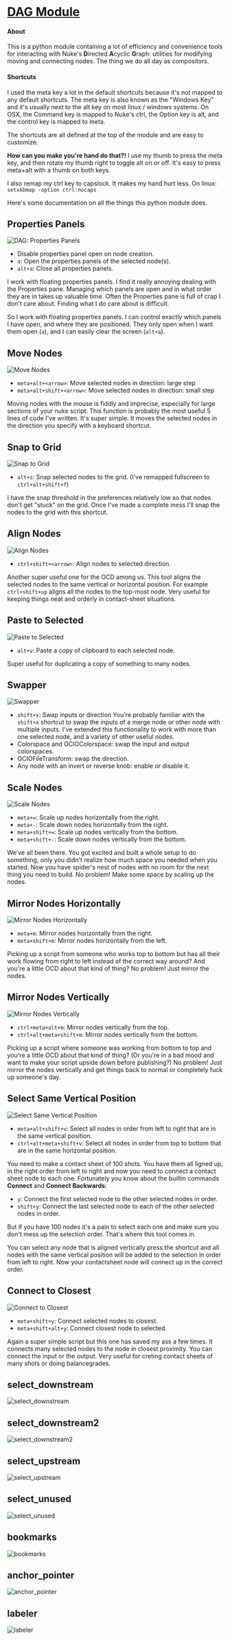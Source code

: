 # [DAG Module](/tools/python/nuketools/dag.py)
#### About
This is a python module containing a lot of efficiency and convenience tools for interacting with Nuke's **D**irected **A**cyclic **G**raph: utilities for modifying moving and connecting nodes. The thing we do all day as compositors.

#### Shortcuts
I used the meta key a lot in the default shortcuts because it's not mapped to any default shortcuts. The meta key is also known as the "Windows Key" and it's usually next to the alt key on most linux / windows systems. On OSX, the Command key is mapped to Nuke's ctrl, the Option key is alt, and the control key is mapped to meta. 

The shortcuts are all defined at the top of the module and are easy to customize.

**How can you make you're hand do that?!** I use my thumb to press the meta key, and then rotate my thumb right to toggle alt on or off. It's easy to press meta+alt with a thumb on both keys.

I also remap my ctrl key to capslock. It makes my hand hurt less. On linux: `setxkbmap -option ctrl:nocaps`

Here's some documentation on all the things this python module does.

## Properties Panels
![DAG: Properties Panels](/doc/images/dag.properties_panels.gif)

- Disable properties panel open on node creation.
- `a`: Open the properties panels of the selected node(s).
- `alt+a`: Close all properties panels.

I work with floating properties panels. I find it really annoying dealing with the Properties pane. Managing which panels are open and in what order they are in takes up valuable time. Often the Properties pane is full of crap I don't care about. Finding what I do care about is difficult.

So I work with floating properties panels. I can control exactly which panels I have open, and where they are positioned. They only open when I want them open (`a`), and I can easily clear the screen (`alt+a`).


## Move Nodes
![Move Nodes](/doc/images/dag.move_nodes.gif)
- `meta+alt+<arrow>`: Move selected nodes in <arrow> direction: large step
- `meta+alt+shift+<arrow>`: Move selected nodes in <arrow> direction: small step

Moving nodes with the mouse is fiddly and imprecise, especially for large sections of your nuke script. This function is probably the most useful 5 lines of code I've written. It's super simple: It moves the selected nodes in the direction you specify with a keyboard shortcut.


## Snap to Grid
![Snap to Grid](/doc/images/dag.snap_to_grid.gif)
- `alt+s`: Snap selected nodes to the grid. (I've remapped fullscreen to `ctrl+alt+shift+f`)

I have the snap threshold in the preferences relatively low so that nodes don't get "stuck" on the grid. Once I've made a complete mess I'll snap the nodes to the grid with this shortcut.


## Align Nodes
![Align Nodes](/doc/images/dag.align_vertical.gif)
- `ctrl+shift+<arrow>`: Align nodes to selected direction.

Another super useful one for the OCD among us. This tool aligns the selected nodes to the same vertical or horizontal position. For example `ctrl+shift+up` aligns all the nodes to the top-most node. Very useful for keeping things neat and orderly in contact-sheet situations.


## Paste to Selected
![Paste to Selected](/doc/images/dag.paste_to_selected.gif)
- `alt+v`: Paste a copy of clipboard to each selected node.

Super useful for duplicating a copy of something to many nodes.

## Swapper
![Swapper](/doc/images/dag.swap_nodes.gif)
- `shift+x`: Swap inputs or direction
You're probably familiar with the `shift+x` shortcut to swap the inputs of a merge node or other node with multiple inputs. I've extended this functionality to work with more than one selected node, and a variety of other useful nodes.
- Colorspace and OCIOColorspace: swap the input and output colorspaces.
- OCIOFileTransform: swap the direction.
- Any node with an invert or reverse knob: enable or disable it.

## Scale Nodes
![Scale Nodes](/doc/images/dag.scale.gif)
- `meta+=`: Scale up nodes horizontally from the right.
- `meta+-`: Scale down nodes horizontally from the right.
- `meta+shift+=`: Scale up nodes vertically from the bottom.
- `meta+shift+-`: Scale down nodes vertically from the bottom.

We've all been there. You got excited and built a whole setup to do something, only you didn't realize how much space you needed when you started. Now you have spider's nest of nodes with no room for the next thing you need to build. No problem! Make some space by scaling up the nodes.


## Mirror Nodes Horizontally
![Mirror Nodes Horizontally](/doc/images/dag.mirror_horizontal.gif)
- `meta+m`: Mirror nodes horizontally from the right.
- `meta+shift+m`: Mirror nodes horizontally from the left.

Picking up a script from someone who works top to bottom but has all their work flowing from right to left instead of the correct way around? And you're a little OCD about that kind of thing? No problem! Just mirror the nodes.


## Mirror Nodes Vertically
![Mirror Nodes Vertically](/doc/images/dag.mirror_vertical.gif)
- `ctrl+meta+alt+m`: Mirror nodes vertically from the top.
- `ctrl+alt+meta+shift+m`: Mirror nodes vertically from the bottom.

Picking up a script where someone was working from bottom to top and you're a little OCD about that kind of thing? (Or you're in a bad mood and want to make your script upside down before publishing?) No problem! Just mirror the nodes vertically and get things back to normal or completely fuck up someone's day.


## Select Same Vertical Position
![Select Same Vertical Position](/doc/images/dag.select_same_vertical_position.gif)
- `meta+alt+shift+v`: Select all nodes in order from left to right that are in the same vertical position.
- `ctrl+alt+meta+shift+v`: Select all nodes in order from top to bottom that are in the same horizontal position.

You need to make a contact sheet of 100 shots. You have them all ligned up, in the right order from left to right and now you need to connect a contact sheet node to each one. Fortunately you know about the builtin commands **Connect**  and **Connect Backwards**:
- `y`: Connect the first selected node to the other selected nodes in order.
- `shift+y`: Connect the last selected node to each of the other selected nodes in order.

But if you have 100 nodes it's a pain to select each one and make sure you don't mess up the selection order. That's where this tool comes in. 

You can select any node that is aligned vertically press the shortcut and all nodes with the same vertical position will be added to the selection in order from left to right. Now your contactsheet node will connect up in the correct order.


## Connect to Closest
![Connect to Closest](/doc/images/dag.connect_to_closest.gif)
- `meta+shift+y`: Connect selected nodes to closest.
- `meta+shift+alt+y`: Connect closest node to selected.

Again a super simple script but this one has saved my ass a few times. It connects many selected nodes to the node in closest proximity. You can connect the input or the output. Very useful for creting contact sheets of many shots or doing balancegrades.

## select_downstream
![select_downstream](/doc/images/dag.select_downstream.gif)
## select_downstream2
![select_downstream2](/doc/images/dag.select_downstream2.gif)
## select_upstream
![select_upstream](/doc/images/dag.select_upstream.gif)
## select_unused
![select_unused](/doc/images/dag.select_unused.gif)
## bookmarks
![bookmarks](/doc/images/dag.bookmarks.gif)
## anchor_pointer
![anchor_pointer](/doc/images/dag.anchor_pointer.gif)
## labeler
![labeler](/doc/images/dag.labeler.gif)
